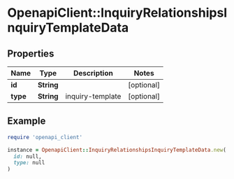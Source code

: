 # OpenapiClient::InquiryRelationshipsInquiryTemplateData

## Properties

| Name | Type | Description | Notes |
| ---- | ---- | ----------- | ----- |
| **id** | **String** |  | [optional] |
| **type** | **String** | inquiry-template | [optional] |

## Example

```ruby
require 'openapi_client'

instance = OpenapiClient::InquiryRelationshipsInquiryTemplateData.new(
  id: null,
  type: null
)
```

